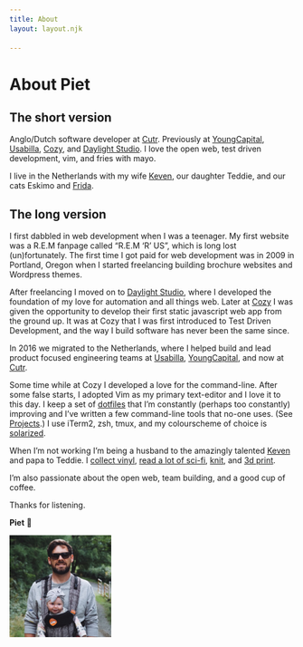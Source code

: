 ```yaml
---
title: About
layout: layout.njk

---
```


<h1 class="headline">About Piet</h1>

## The short version

Anglo/Dutch software developer at [Cutr](https://www.cutr.ai). Previously at [YoungCapital](https://www.youngcapital.nl), [Usabilla](https://usabilla.com), [Cozy](https://cozy.co), and [Daylight Studio](http://thedaylightstudio.com/). I love the open web, test driven development, vim, and fries with mayo.

<!-- excerpt -->

I live in the Netherlands with my wife [Keven](https://studiozoen.com/), our daughter Teddie, and our cats Eskimo and [Frida](https://emergencyfrida.com).

## The long version

I first dabbled in web development when I was a teenager. My first website was a R.E.M fanpage called “R.E.M ‘R’ US”, which is long lost (un)fortunately. The first time I got paid for web development was in 2009 in Portland, Oregon when I started freelancing building brochure websites and Wordpress themes.

After freelancing I moved on to [Daylight Studio](https://thedaylightstudio.com), where I developed the foundation of my love for automation and all things web. Later at [Cozy](https://cozy.co) I was given the opportunity to develop their first static javascript web app from the ground up. It was at Cozy that I was first introduced to Test Driven Development, and the way I build software has never been the same since.

In 2016 we migrated to the Netherlands, where I helped build and lead product focused engineering teams at [Usabilla](https://usabilla.com), [YoungCapital](https://www.youngcapital.nl), and now at [Cutr](https://www.cutr.ai).

Some time while at Cozy I developed a love for the command-line. After some false starts, I adopted Vim as my primary text-editor and I love it to this day. I keep a set of [dotfiles](https://github.com/pietvanzoen/dotfiles) that I’m constantly (perhaps too constantly) improving and I’ve written a few command-line tools that no-one uses. (See [Projects](/projects).) I use iTerm2, zsh, tmux, and my colourscheme of choice is [solarized](https://ethanschoonover.com/solarized/).

When I’m not working I’m being a husband to the amazingly talented [Keven](https://studiozoen.com/) and papa to Teddie. I [collect vinyl](https://www.discogs.com/user/pvz/collection), [read a lot of sci-fi](https://goodreads.com/pietvanzoen), [knit](/updates/2021-11-15-just-finished-my-autumn-knitting/), and [3d print](/notes/my-box-of-mistakes/).

I’m also passionate about the open web, team building, and a good cup of coffee.

Thanks for listening.

**Piet** 😬

<img src="/images/me-plus-ted.jpg" class="img-center img-circle" alt="Me plus Ted" style="max-width: 180px">
